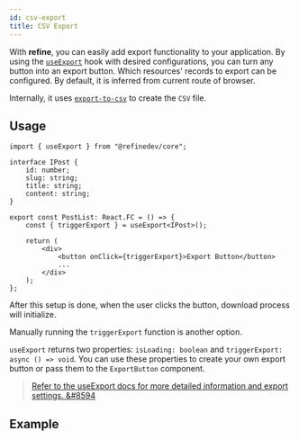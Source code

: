 ```yaml
---
id: csv-export
title: CSV Export
---
```


With **refine**, you can easily add export functionality to your application. By using the [`useExport`][useexport] hook with desired configurations, you can turn any button into an export button. Which resources' records to export can be configured. By default, it is inferred from current route of browser.

Internally, it uses [`export-to-csv`][export-to-csv] to create the `CSV` file.

## Usage

```tsx title="pages/posts/list.tsx"
import { useExport } from "@refinedev/core";

interface IPost {
    id: number;
    slug: string;
    title: string;
    content: string;
}

export const PostList: React.FC = () => {
    const { triggerExport } = useExport<IPost>();

    return (
        <div>
            <button onClick={triggerExport}>Export Button</button>
            ...
        </div>
    );
};
```

After this setup is done, when the user clicks the button, download process will initialize.

Manually running the `triggerExport` function is another option.

`useExport` returns two properties: `isLoading: boolean` and `triggerExport: async () => void`. You can use these properties to create your own export button or pass them to the `ExportButton` component.

> [Refer to the useExport docs for more detailed information and export settings. &#8594][useexport]

## Example

<CodeSandboxExample path="import-export-antd" />

[useexport]: /api-reference/core/hooks/import-export/useExport.md
[export-to-csv]: https://github.com/alexcaza/export-to-csv

